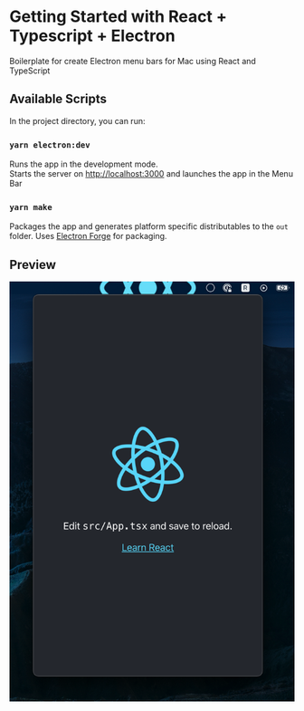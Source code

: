 # Getting Started with React + Typescript + Electron
Boilerplate for create Electron menu bars for Mac using React and TypeScript
## Available Scripts

In the project directory, you can run:

### `yarn electron:dev`

Runs the app in the development mode.\
Starts the server on [http://localhost:3000](http://localhost:3000) and launches the app in the Menu Bar

### `yarn make`

Packages the app and generates platform specific distributables to the `out` folder. Uses [Electron Forge](https://www.electronforge.io/) for packaging.

## Preview
<img src="/docs/preview.png" alt="Preview"/>
